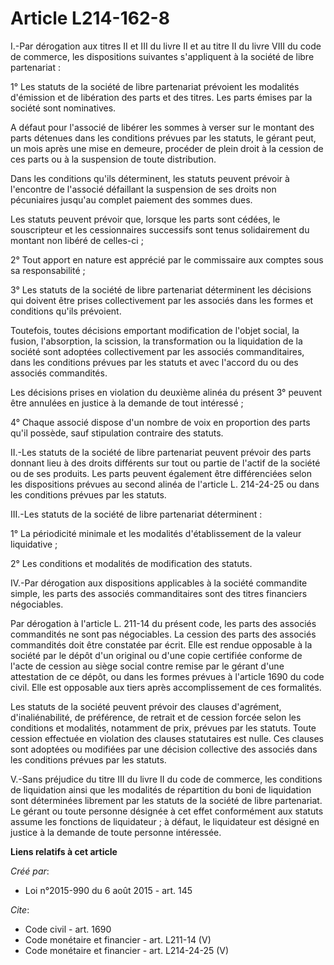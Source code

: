 # Article L214-162-8

I.-Par dérogation aux titres II et III du livre II et au titre II du livre VIII du code de commerce, les dispositions
suivantes s'appliquent à la société de libre partenariat : 

1° Les statuts de la société de libre partenariat prévoient les modalités d'émission et de libération des parts et des
titres. Les parts émises par la société sont nominatives. 

A défaut pour l'associé de libérer les sommes à verser sur le montant des parts détenues dans les conditions prévues par les
statuts, le gérant peut, un mois après une mise en demeure, procéder de plein droit à la cession de ces parts ou à la
suspension de toute distribution. 

Dans les conditions qu'ils déterminent, les statuts peuvent prévoir à l'encontre de l'associé défaillant la suspension de ses
droits non pécuniaires jusqu'au complet paiement des sommes dues. 

Les statuts peuvent prévoir que, lorsque les parts sont cédées, le souscripteur et les cessionnaires successifs sont tenus
solidairement du montant non libéré de celles-ci ; 

2° Tout apport en nature est apprécié par le commissaire aux comptes sous sa responsabilité ; 

3° Les statuts de la société de libre partenariat déterminent les décisions qui doivent être prises collectivement par les
associés dans les formes et conditions qu'ils prévoient. 

Toutefois, toutes décisions emportant modification de l'objet social, la fusion, l'absorption, la scission, la transformation
ou la liquidation de la société sont adoptées collectivement par les associés commanditaires, dans les conditions prévues par
les statuts et avec l'accord du ou des associés commandités. 

Les décisions prises en violation du deuxième alinéa du présent 3° peuvent être annulées en justice à la demande de tout
intéressé ; 

4° Chaque associé dispose d'un nombre de voix en proportion des parts qu'il possède, sauf stipulation contraire des statuts. 

II.-Les statuts de la société de libre partenariat peuvent prévoir des parts donnant lieu à des droits différents sur tout ou
partie de l'actif de la société ou de ses produits. Les parts peuvent également être différenciées selon les dispositions
prévues au second alinéa de l'article L. 214-24-25 ou dans les conditions prévues par les statuts. 

III.-Les statuts de la société de libre partenariat déterminent : 

1° La périodicité minimale et les modalités d'établissement de la valeur liquidative ; 

2° Les conditions et modalités de modification des statuts. 

IV.-Par dérogation aux dispositions applicables à la société commandite simple, les parts des associés commanditaires sont
des titres financiers négociables. 

Par dérogation à l'article L. 211-14 du présent code, les parts des associés commandités ne sont pas négociables. La cession
des parts des associés commandités doit être constatée par écrit. Elle est rendue opposable à la société par le dépôt d'un
original ou d'une copie certifiée conforme de l'acte de cession au siège social contre remise par le gérant d'une attestation
de ce dépôt, ou dans les formes prévues à l'article 1690 du code civil. Elle est opposable aux tiers après accomplissement de
ces formalités. 

Les statuts de la société peuvent prévoir des clauses d'agrément, d'inaliénabilité, de préférence, de retrait et de cession
forcée selon les conditions et modalités, notamment de prix, prévues par les statuts. Toute cession effectuée en violation
des clauses statutaires est nulle. Ces clauses sont adoptées ou modifiées par une décision collective des associés dans les
conditions prévues par les statuts. 

V.-Sans préjudice du titre III du livre II du code de commerce, les conditions de liquidation ainsi que les modalités de
répartition du boni de liquidation sont déterminées librement par les statuts de la société de libre partenariat. Le gérant
ou toute personne désignée à cet effet conformément aux statuts assume les fonctions de liquidateur ; à défaut, le
liquidateur est désigné en justice à la demande de toute personne intéressée.

**Liens relatifs à cet article**

_Créé par_:

  - Loi n°2015-990 du 6 août 2015 - art. 145

_Cite_:

  - Code civil - art. 1690
  - Code monétaire et financier - art. L211-14 (V)
  - Code monétaire et financier - art. L214-24-25 (V)

